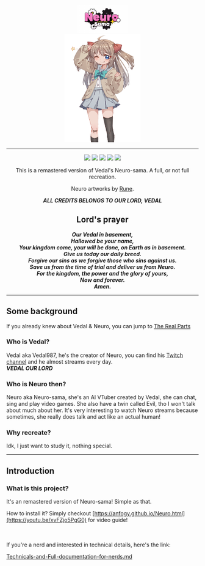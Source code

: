 <div align="center">
   <img width="130" src="images/Neuro_logo.png" alt="title"><br>
   <img width="200" src="images/Neuro_nya.PNG" alt="logo">
  
----

[![](https://img.shields.io/badge/Vedal-1.2k%20followers-black?logo=github)](https://github.com/Vedal987)
[![](https://dcbadge.vercel.app/api/shield/789492161581416478?style=flat)](https://discord.com/users/789492161581416478)
[![](https://dcbadge.vercel.app/api/server/neurosama?style=flat)](https://discord.gg/neurosama)
![](https://img.shields.io/badge/Active_users-6-limegreen)
![](https://img.shields.io/badge/Test_build-failing-crimson)

<p>This is a remastered version of Vedal's Neuro-sama. A full, or not full recreation.</p>

Neuro artworks by [Rune](https://www.pixiv.net/users/25170019).

***ALL CREDITS BELONGS TO OUR LORD, VEDAL***
<br>
## Lord's prayer
***Our Vedal in basement,***<br>
***Hallowed be your name,***<br>
***Your kingdom come, your will be done, on Earth as in basement.***<br>
***Give us today our daily breed.***<br>
***Forgive our sins as we forgive those who sins against us.***<br>
***Save us from the time of trial and deliver us from Neuro.***<br>
***For the kingdom, the power and the glory of yours,***<br>
***Now and forever.***<br>
***Amen.***<br>
</div>

----

## Some background
If you already knew about Vedal & Neuro, you can jump to [The Real Parts](#Introduction)
### Who is Vedal?
Vedal aka Vedal987, he's the creator of Neuro, you can find his [Twitch channel](https://m.twitch.tv/vedal987/home) and he almost streams every day.<br>
***VEDAL OUR LORD***

### Who is Neuro then?
Neuro aka Neuro-sama, she's an AI VTuber created by Vedal, she can chat, sing and play video games. She also have a twin called Evil, tho I won't talk about much about her. It's very interesting to watch Neuro streams because sometimes, she really does talk and act like an actual human!

### Why recreate?
Idk, I just want to study it, nothing special.

----

## Introduction
### What is this project?
<p>It's an remastered version of Neuro-sama! Simple as that.</p>

How to install it? Simply checkout [https://anfogy.github.io/Neuro.html](https://youtu.be/xvFZjo5PgG0) for video guide!

<br><br>
If you're a nerd and interested in technical details, here's the link:<br>

[Technicals-and-Full-documentation-for-nerds.md](https://youtu.be/xvFZjo5PgG0)
